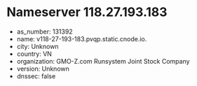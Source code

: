 # Nameserver 118.27.193.183

* as_number: 131392
* name: v118-27-193-183.pvqp.static.cnode.io.
* city: Unknown
* country: VN
* organization: GMO-Z.com Runsystem Joint Stock Company
* version: Unknown
* dnssec: false
